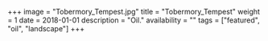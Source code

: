 +++
image = "Tobermory_Tempest.jpg"
title = "Tobermory_Tempest"
weight = 1
date = 2018-01-01
description = "Oil."
availability = ""
tags = ["featured", "oil", "landscape"]
+++